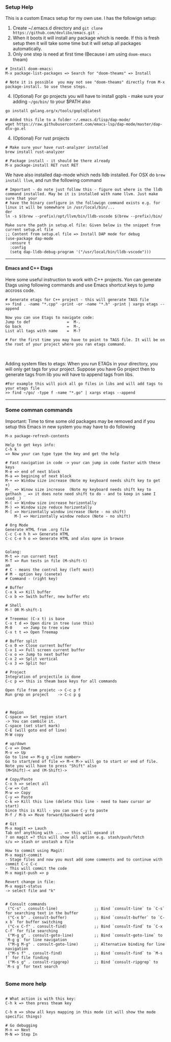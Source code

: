 ### Setup Help
This is a custom Emacs setup for my own use. I has the followign setup:
1. Create ~/.emacs.d directory and ```git clone https://github.com/devlibx/emacs.git .```
2. When it boots it will install any package which is neede. If this is fresh setup then it will take some time but it will setup all packages automatically.
3. Only one step is need at first time (Because i am using `doom-emacs` theam)
```shell
# Install doom-emacs:
M-x package-list-packages => Search for "doom-theams" => Install

# Note it is possible  you may not see "doom-theams" directly from M-x package-install. So use these steps.

```

4. (Optional) For go projects you will have to install gopls - make sure your adding `~/go/bin/` to your $PATH also

```shell
go install golang.org/x/tools/gopls@latest

# Added this file to a folder ~/.emacs.d/lisp/dap-mode/ 
wget https://raw.githubusercontent.com/emacs-lsp/dap-mode/master/dap-dlv-go.el
```

4. (Optional) For rust projects
```shell
# Make sure your have rust-analyzer installed
brew install rust-analyzer

# Package install - it should be there already
M-x package-install RET rust RET
```

We have also installed dap-mode which neds lldb installed. For OSX do ```brew install llvm```, and run the following command
```shell
# Important - do note just follow this - figure out where is the lldb command installed. May be it is installed with name llvm. Just make sure that your 
# have the binary configure in the followign command exists e.g. for linux it will be somewhare in /usr/local/bin/...
der
ln -s $(brew --prefix)/opt/llvm/bin/lldb-vscode $(brew --prefix)/bin/

Make sure the path in setup.el file: Given below is the snippet from current setup.el file
;; Content from setup.el file => Install DAP mode for debug
(use-package dap-mode
  :ensure t
  :config
  (setq dap-lldb-debug-program '("/usr/local/bin/lldb-vscode")))
```

---

#### Emacs and C++ Etags
Here some useful instruction to work with C++ projects. Yon can generate Etags using following commands and use Emacs shortcut keys to jump accross code.

```shell
# Generate etags for C++ project - this will generate TAGS file 
>> find . -name "*.cpp" -print -or -name "*.h" -print | xargs etags --append

Now you can use Etags to navigate code:
Jump to def                =  M-.
Go back                    =  M-,
List all tags with name    =  M-?

# For the first time you may have to point to TAGS file. It will be on the root of your project where you ran etags command.
```
<br>

Adding system files to etags:
When you run ETAGs in your directory, you will only get tags for your project. Suppose you have Go project then to generate tags from lib you will have to append tags from libs.

```shell
#For example this will pick all go files in libs and will add tags to your etags file
>> find ~/go/ -type f -name "*.go" | xargs etags --append
```

---

### Some comman commands

Important:
Time to time some old packages may be removed and if you setup this Emacs in new system you may have to do following
```shell
M-x package-refresh-contents
```


```shell
Help to get keys info:
C-h k
=> Now your can type type the key and get the help

# Fast navigation in code -> your can jump in code faster with these keys
M-e => end of next block
M-a => begining of next block
M-+ => Window size increase (Note my keyboard needs shift key to get +) 
M-_ => Winow size increase  (Note my keyboard needs shift key to gethash _ => it does note need shift to do - and to keep in same I used _)
M-( => Window size increase horizontally
M-) => Window size reduce horizontally
M-[ => Horizontally window increase (Note - no shift)
    M-] => Horizontally window reduce (Note - no shift)

# Org Mode
Generate HTML from .org file
C-c C-e h h => Generate HTML
C-c C-e h o => Generate HTML and alos opne in browse


Golang:
M-t => run current test
M-T => Run tests in file (M-shift-t)
am
# C - means the control key (left most)
# M - option key (cenete)
# Command - (right key)

# Buffer
C-x k => Kill buffer
C-x b => Swith buffer, new buffer etc

# Shell
M-! OR M-shift-1

# Treeemac (C-x t) is base
C-x t d => Open dire in tree (use this)
M-0     => Jump to tree view
C-x t t => Open Treemap

# Buffer split
C-x 0 => Close current buffer
C-x 1 => Full screen current buffer
C-x o => Jump to next buffer 
C-x 2 => Split vertical
C-x 3 => Split hor

# Project
Integration of projectile is done
C-c p => this is theam base keys for all commands

Open file from projetc -> C-c p f
Run grep on project    -> C-c p g



# Region
C-space => Set region start
-> You can combile it. 
C-space (set start mark)
C-E (will goto end of line)
M-W copy 

# up/down
C-v => Down
M-v => Up
Go to line => M-g g <line number>
Go to start/end of file => M-< M-> will go to start or end of file. Note you will have to press "Shift" also
(M+Shift)-< and (M-Shift)->

# Copy/Paste
C-x h => select all
C-w => Cut
M-w => Copy
C-y => Paste
C-k => Kill this line (delete this line - need to haev cursor ar start)
Since this is Kill - you can use C-y to paste
M-f / M-b => Move forward/backword word

# Git
M-x magit => Lauch
Tab onf anything with ... => this will epxand it
? on magit =? this will show all option e.g. stash/push/fetch
s/u => stash or unstash a file

How to commit using Magit:
M-x magit-commit
- Stage files and now you must add some comments and to continue with commit C-c C-c
- This will commit the code
M-x magit-push => p

Revert change in file:
M-x magit-status
-> select file and "k"


# Consult commands
 ("C-s" . consult-line)                ;; Bind `consult-line` to `C-s` for searching text in the buffer
 ("C-x b" . consult-buffer)            ;; Bind `consult-buffer` to `C-x b` for buffer switching
 ("C-x C-f" . consult-find)            ;; Bind `consult-find` to `C-x C-f` for file searching
 ("M-g g" . consult-goto-line)         ;; Bind `consult-goto-line` to `M-g g` for line navigation
 ("M-g M-g" . consult-goto-line)       ;; Alternative binding for line navigation
 ("M-s f" . consult-find)              ;; Bind `consult-find` to `M-s f` for file finding
 ("M-s g" . consult-ripgrep)           ;; Bind `consult-ripgrep` to `M-s g` for text search
 

```


### Some more help
```shell

# What action is with this key:
C-h k => then press theam key

C-h m => show all keys mapping in this mode (it will show the mode specific things)

# Go debugging
M-n => Next
M-N => Step In

```

